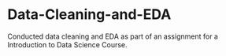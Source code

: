 # Data-Cleaning-and-EDA
Conducted data cleaning and EDA as part of an assignment for a Introduction to Data Science Course.
